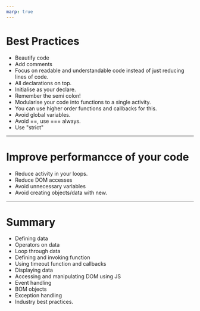 ```yaml
---
marp: true
---
```


# Best Practices

+ Beautify code
+ Add comments
+ Focus on readable and understandable code
  instead of just reducing lines of code.
+ All declarations on top.
+ Initialise as your declare.
+ Remember the semi colon!
+ Modularise your code into functions to a 
  single activity.
+ You can use higher order functions and 
  callbacks for this.
+ Avoid global variables.
+ Avoid ==, use === always.
+ Use "strict"

---

# Improve performancce of your code

+ Reduce activity in your loops.
+ Reduce DOM accesses
+ Avoid unnecessary variables
+ Avoid creating objects/data with new.

---

# Summary

+ Defining data
+ Operators on data
+ Loop through data
+ Defining and invoking
  function
+ Using timeout function and
  callbacks
+ Displaying data
+ Accessing and manipulating DOM
  using JS
+ Event handling
+ BOM objects
+ Exception handling
+ Industry best practices. 
